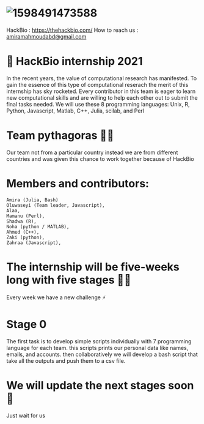 # ![1598491473588](https://user-images.githubusercontent.com/62318888/128612714-d9360679-bd57-4b8f-a49d-eeeebe129429.jpg)

HackBio : https://thehackbio.com/
How to reach us : amiramahmoudabd@gmail.com


# 🧬 HackBio internship 2021

In the recent years, the value of computational research has manifested. To gain the essence of this type of computational reserach the merit of this internship has sky rocketed. Every contributor in this team is eager to learn new computational skills and are willing to help each other out to submit the final tasks needed. 
We will use these 8 programming languages: Unix, R, Python, Javascript, Matlab, C++, Julia, scilab, and Perl

# Team pythagoras 👨‍💻

Our team not from a particular country instead we are from different countries and was given this chance to work together because of HackBio

# Members and contributors:
	Amira (Julia, Bash)
	Oluwaseyi (Team leader, Javascript),
	Alaa,
	Mamanu (Perl),
	Shadwa (R),
	Noha (python / MATLAB),
	Ahmed (C++),
	Zaki (python),
	Zahraa (Javascript),

# The internship will be five-weeks long with five stages 👨‍💻

Every week we have a new challenge ⚡

# Stage 0 

The first task is to develop simple scripts individually with 7 programming language for each team. this scripts prints our personal data like names, emails, and accounts. then collaboratively we will develop a bash script that take all the outputs and push them to a csv file.

# We will update the next stages soon 🤟
Just wait for us 
